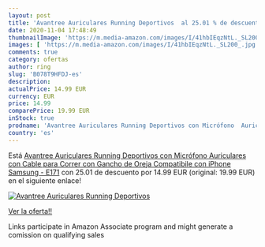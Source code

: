 ```yaml
---
layout: post
title: 'Avantree Auriculares Running Deportivos  al 25.01 % de descuento'
date: 2020-11-04 17:48:49
thumbnailImage: 'https://m.media-amazon.com/images/I/41hbIEqzNtL._SL200_.jpg'
images: [ 'https://m.media-amazon.com/images/I/41hbIEqzNtL._SL200_.jpg' ]
comments: true
category: ofertas
author: ring
slug: 'B078T9HFDJ-es'
description:
actualPrice: 14.99 EUR
currency: EUR
price: 14.99
comparePrice: 19.99 EUR
inStock: true
prodname: 'Avantree Auriculares Running Deportivos con Micrófono  Auriculares con Cable para Correr con Gancho de Oreja Compatibile con iPhone  Samsung - E171'
country: 'es'
---
```


Está [Avantree Auriculares Running Deportivos con Micrófono  Auriculares con Cable para Correr con Gancho de Oreja Compatibile con iPhone  Samsung - E171](https://www.amazon.es/dp/B078T9HFDJ/?tag=tolees-21) con 25.01 de descuento por 14.99 EUR (original: 19.99 EUR) en el siguiente enlace!

[![Avantree Auriculares Running Deportivos ](https://m.media-amazon.com/images/I/41hbIEqzNtL._SL200_.jpg)](https://www.amazon.es/dp/B078T9HFDJ/?tag=tolees-21)

[Ver la oferta!!](https://www.amazon.es/dp/B078T9HFDJ/?tag=tolees-21)

Links participate in Amazon Associate program and might generate a comission on qualifying sales


